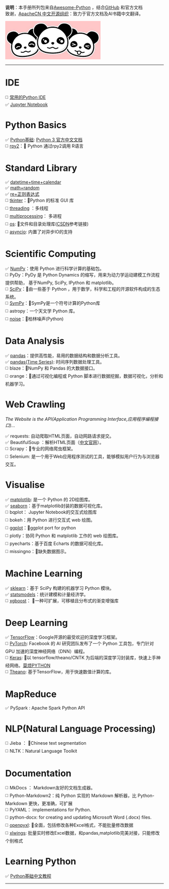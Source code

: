   
**说明**：本手册所列包来自[Awesome-Python](https://awesome-python.com/) ，结合[GitHub](https://github.com/) 和官方文档  
致谢，[ApacheCN 中文开源组织](http://www.apachecn.org/#)：致力于官方文档及AI书籍中文翻译。  
  
![pandas](images/pandas.png)  
  
------  
  
  
# IDE  
  
  :white_medium_square:  [常用的Python IDE][ide]  
  :white_check_mark:  [Jupyter Notebook][Jupyter]  
  
[ide]: https://wilenwu.github.io/posts/python/PythonNotebook(Python-Basics)--common-editor.html  
[Jupyter]: https://wilenwu.github.io/posts/python/PythonNotebook(Python-Basics)--Jupyter-Notebook.html  
  
# Python Basics  
  
  :white_check_mark:  [Python基础][Base]: [Python 3 官方中文文档](base_doc)  
  :white_medium_square:  [rpy2][rpy2]：:yellow_heart: Python 通过rpy2调用 R语言  
  
[Base]: https://wilenwu.github.io/posts/python/PythonNotebook(Python-Basics)--Python-base.html  
[base_doc]: https://docs.python.org/zh-cn/3/  
[rpy2]: https://wilenwu.github.io/posts/python/PythonNotebook(Python-Basics)--RPy2.html  
  
# Standard Library  
  
  :white_check_mark:  [datetime+time+calendar][datetime]  
  :white_check_mark:  [math+random][math]  
  :white_check_mark:  [re+正则表达式][re]  
  :white_medium_square:  [tkinter][tk]：:yellow_heart:Python 的标准 GUI 库  
  :white_medium_square:  [threading][threading] ：多线程  
  :white_medium_square:  [multiprocessing][mul]： 多进程  
  :white_medium_square:  [os][os]: :yellow_heart:文件和目录处理库([CSDN][csdn_os]参考链接)  
  :white_medium_square:  [asyncio][asyncio]: 内置了对异步IO的支持   
  
[datetime]: https://wilenwu.github.io/posts/python/PythonNotebook(Standard-Library)--datetime.html  
[math]: https://wilenwu.github.io/posts/python/PythonNotebook(Standard-Library)--math+random.html  
[re]: https://wilenwu.github.io/posts/python/PythonNotebook(Standard-Library)--re+regular-expression.html  
[tk]: http://www.runoob.com/python/python-gui-tkinter.html  
[threading]: http://www.runoob.com/python3/python3-multithreading.html  
[mul]: http://python.jobbole.com/87760/  
[os]: http://www.runoob.com/python/os-file-methods.html  
[csdn_os]: https://blog.csdn.net/jinxiaonian11/article/details/78314192  
[asyncio]: https://www.liaoxuefeng.com/wiki/0014316089557264a6b348958f449949df42a6d3a2e542c000/001432090954004980bd351f2cd4cc18c9e6c06d855c498000  
  
# Scientific Computing  
  
  :white_check_mark:  [NumPy][NumPy]：使用 Python 进行科学计算的基础包。  
  :white_medium_square:  PyDy：PyDy 是 Python Dynamics 的缩写，用来为动力学运动建模工作流程提供帮助， 基于NumPy, SciPy, IPython 和 matplotlib。  
  :white_medium_square:  [SciPy][SciPy]：:yellow_heart:由一些基于 Python ，用于数学，科学和工程的开源软件构成的生态系统。  
  :white_medium_square:  [SymPy][SymPy]：:yellow_heart:SymPy是一个符号计算的Python库  
  :white_medium_square:  astropy：一个天文学 Python 库。  
  :white_medium_square:  [noise][noise]：:yellow_heart:柏林噪声(Python)  
  
[NumPy]: https://wilenwu.github.io/posts/python/PythonNotebook(Scientific-Computing)--numpy.html  
[SciPy]: https://wilenwu.github.io/posts/python/PythonNotebook(Scientific-Computing)--scipy.html  
[SymPy]: https://wilenwu.github.io/posts/python/PythonNotebook(Scientific-Computing)--SymPy.html  
[noise]: https://wilenwu.github.io/posts/python/PerlinNoise(Python).html  
  
# Data Analysis  
  
  :white_check_mark:  [pandas][pandas]：提供高性能，易用的数据结构和数据分析工具。  
  :white_check_mark:  [pandas(Time Series)][time series]: 时间序列数据处理工具。  
  :white_medium_square:  blaze：:yellow_heart:NumPy 和 Pandas 的大数据接口。  
  :white_medium_square:  orange：:yellow_heart:通过可视化编程或 Python 脚本进行数据挖掘，数据可视化，分析和机器学习。  
  
[pandas]: https://wilenwu.github.io/posts/python/PythonNotebook(Data-Analysis)--pandas.html  
[Time Series]: https://wilenwu.github.io/posts/python/PythonNotebook(Time-Series)--pandas(TimeSeries).html  
  
# Web Crawling  
*The Website is the API(Application Programming Interface,应用程序编程接口)...*  
  
  :white_check_mark:  requests: 自动爬取HTML页面，自动网路请求提交。  
  :white_check_mark:  BeautifulSoup ：解析HTML页面（[中文官网][bs4]）。  
  :white_medium_square:  Scrapy：:yellow_heart:专业的网络爬虫框架。  
  :white_medium_square:  Selenium: 是一个用于Web应用程序测试的工具，能够模拟用户行为与浏览器交互。  
  
[bs4]: https://www.crummy.com/software/BeautifulSoup/bs4/doc.zh/  
  
# Visualise  
  
  :white_check_mark:  [matplotlib][matplotlib]: 是一个 Python 的 2D绘图库。  
  :white_check_mark:  [seaborn][seaborn]：基于matplotlib封装的数据可视化库。  
  :white_medium_square:  bqplot： Jupyter Notebook的交互式绘图库  
  :white_medium_square:  bokeh：用 Python 进行交互式 web 绘图。  
  :white_medium_square:  [ggplot][ggplot]：:yellow_heart:ggplot port for python  
  :white_medium_square:  plotly：协同 Python 和 matplotlib 工作的 web 绘图库。  
  :white_medium_square:  pyecharts：基于百度 Echarts 的数据可视化库。  
  :white_medium_square:  missingno：:yellow_heart:缺失数据图示。  
  
[matplotlib]: https://wilenwu.github.io/posts/python/PythonNotebook(Visualise)--matplotlib.html  
[seaborn]: https://wilenwu.github.io/posts/python/PythonNotebook(Visualise)--seaborn.html  
[ggplot]: http://yhat.github.io/ggpy/  
  
# Machine Learning  
  
  :white_check_mark:  [sklearn][scikit-learn]：基于 SciPy 构建的机器学习 Python 模块。  
  :white_check_mark:  [statsmodels][statsmodels]：统计建模和计量经济学。  
  :white_medium_square:  [xgboost][xgboost]： :yellow_heart:一种可扩展，可移植且分布式的渐变增强库  
  
[scikit-learn]: https://wilenwu.github.io/posts/python/PythonNotebook(Machine-Learning)--sklearn.html  
[statsmodels]: https://blog.csdn.net/qq_41518277/article/details/80275280  
[xgboost]: http://xgboost.apachecn.org/#/  
  
# Deep Learning  
  
  :white_check_mark:  [TensorFlow][TensorFlow]：Google开源的最受欢迎的深度学习框架。  
  :white_medium_square:  [PyTorch][PyTorch]: Facebook 的 AI 研究团队发布了一个 Python 工具包，专门针对 GPU 加速的深度神经网络（DNN）编程。  
  :white_medium_square:  [Keras][Keras]: :yellow_heart:以 tensorflow/theano/CNTK 为后端的深度学习封装库，快速上手神经网络。[莫烦PYTHON](https://morvanzhou.github.io/tutorials/machine-learning/theano/)  
  :white_medium_square:  [Theano][Theano]:  基于TensorFlow，用于快速数值计算的库。  
  
[TensorFlow]: https://tensorflow.google.cn/tutorials/?hl=zh-cn  
[PyTorch]: https://blog.csdn.net/u010510350/article/details/72526821  
[Keras]: https://tensorflow.google.cn/guide/keras?hl=zh-cn  
[Theano]: http://deeplearning.net/software/theano/#  
  
# MapReduce  
  
  :white_check_mark:  PySpark : Apache Spark Python API  
  
# NLP(Natural Language Processing)  
  
  :white_medium_square:  Jieba ： :yellow_heart:Chinese text segmentation  
  :white_medium_square:  NLTK：Natural Language Toolkit  
  
# Documentation  
  
  :white_medium_square:  MkDocs ： Markdown友好的文档生成器。  
  :white_medium_square:  Python-Markdown2：纯 Python 实现的 Markdown 解析器，比 Python-Markdown 更快，更准确，可扩展  
  :white_medium_square:  PyYAML： implementations for Python.  
  :white_medium_square:  python-docx: for creating and updating Microsoft Word (.docx) files.  
  :white_medium_square:  [openpyxl][op]: :yellow_heart:全面，包括修改各种Excel格式，不能批量修改数据  
  :white_medium_square:   [xlwings][xw]: 批量实时修改Excel数据，和pandas,matplotlib完美对接，只能修改个别格式  
  
[op]: https://openpyxl.readthedocs.io/en/stable/usage.html  
[xw]: http://docs.xlwings.org/en/stable/quickstart.html  
  
# Learning Python  
  
  :white_check_mark:  [Python基础中文教程](http://www.pythondoc.com/pythontutorial3/)  
  
-------  
  
  
  
  
  
